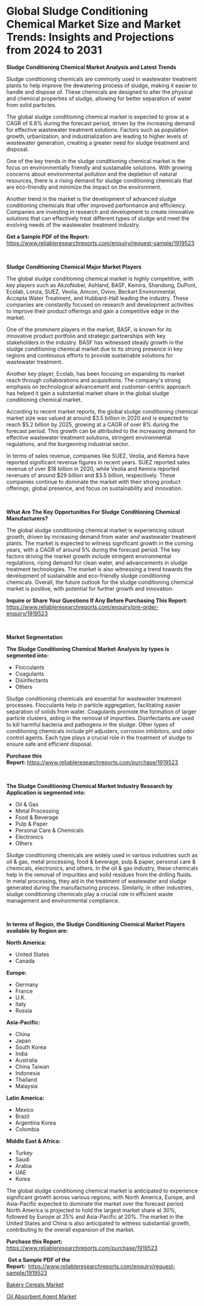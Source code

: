 <p><h1>Global Sludge Conditioning Chemical Market Size and Market Trends: Insights and Projections from 2024 to 2031</h1></p><p><strong>Sludge Conditioning Chemical Market Analysis and Latest Trends</strong></p>
<p><p>Sludge conditioning chemicals are commonly used in wastewater treatment plants to help improve the dewatering process of sludge, making it easier to handle and dispose of. These chemicals are designed to alter the physical and chemical properties of sludge, allowing for better separation of water from solid particles.</p><p>The global sludge conditioning chemical market is expected to grow at a CAGR of 6.8% during the forecast period, driven by the increasing demand for effective wastewater treatment solutions. Factors such as population growth, urbanization, and industrialization are leading to higher levels of wastewater generation, creating a greater need for sludge treatment and disposal.</p><p>One of the key trends in the sludge conditioning chemical market is the focus on environmentally friendly and sustainable solutions. With growing concerns about environmental pollution and the depletion of natural resources, there is a rising demand for sludge conditioning chemicals that are eco-friendly and minimize the impact on the environment.</p><p>Another trend in the market is the development of advanced sludge conditioning chemicals that offer improved performance and efficiency. Companies are investing in research and development to create innovative solutions that can effectively treat different types of sludge and meet the evolving needs of the wastewater treatment industry.</p></p>
<p><strong>Get a Sample PDF of the Report:&nbsp;</strong> <a href="https://www.reliableresearchreports.com/enquiry/request-sample/1919523">https://www.reliableresearchreports.com/enquiry/request-sample/1919523</a></p>
<p>&nbsp;</p>
<p><strong>Sludge Conditioning Chemical Major Market Players</strong></p>
<p><p>The global sludge conditioning chemical market is highly competitive, with key players such as AkzoNobel, Ashland, BASF, Kemira, Shandong, DuPont, Ecolab, Lonza, SUEZ, Veolia, Amcon, Ovivo, Beckart Environmental, Accepta Water Treatment, and Hubbard-Hall leading the industry. These companies are constantly focused on research and development activities to improve their product offerings and gain a competitive edge in the market.</p><p>One of the prominent players in the market, BASF, is known for its innovative product portfolio and strategic partnerships with key stakeholders in the industry. BASF has witnessed steady growth in the sludge conditioning chemical market due to its strong presence in key regions and continuous efforts to provide sustainable solutions for wastewater treatment.</p><p>Another key player, Ecolab, has been focusing on expanding its market reach through collaborations and acquisitions. The company's strong emphasis on technological advancement and customer-centric approach has helped it gain a substantial market share in the global sludge conditioning chemical market.</p><p>According to recent market reports, the global sludge conditioning chemical market size was valued at around $3.5 billion in 2020 and is expected to reach $5.2 billion by 2025, growing at a CAGR of over 8% during the forecast period. This growth can be attributed to the increasing demand for effective wastewater treatment solutions, stringent environmental regulations, and the burgeoning industrial sector.</p><p>In terms of sales revenue, companies like SUEZ, Veolia, and Kemira have reported significant revenue figures in recent years. SUEZ reported sales revenue of over $18 billion in 2020, while Veolia and Kemira reported revenues of around $29 billion and $3.5 billion, respectively. These companies continue to dominate the market with their strong product offerings, global presence, and focus on sustainability and innovation.</p></p>
<p>&nbsp;</p>
<p><strong>What Are The Key Opportunities For Sludge Conditioning Chemical Manufacturers?</strong></p>
<p><p>The global sludge conditioning chemical market is experiencing robust growth, driven by increasing demand from water and wastewater treatment plants. The market is expected to witness significant growth in the coming years, with a CAGR of around 5% during the forecast period. The key factors driving the market growth include stringent environmental regulations, rising demand for clean water, and advancements in sludge treatment technologies. The market is also witnessing a trend towards the development of sustainable and eco-friendly sludge conditioning chemicals. Overall, the future outlook for the sludge conditioning chemical market is positive, with potential for further growth and innovation.</p></p>
<p><strong>Inquire or Share Your Questions If Any Before Purchasing This Report:</strong> <a href="https://www.reliableresearchreports.com/enquiry/pre-order-enquiry/1919523">https://www.reliableresearchreports.com/enquiry/pre-order-enquiry/1919523</a></p>
<p>&nbsp;</p>
<p><strong>Market Segmentation</strong></p>
<p><strong>The Sludge Conditioning Chemical Market Analysis by types is segmented into:</strong></p>
<p><ul><li>Flocculants</li><li>Coagulants</li><li>Disinfectants</li><li>Others</li></ul></p>
<p><p>Sludge conditioning chemicals are essential for wastewater treatment processes. Flocculants help in particle aggregation, facilitating easier separation of solids from water. Coagulants promote the formation of larger particle clusters, aiding in the removal of impurities. Disinfectants are used to kill harmful bacteria and pathogens in the sludge. Other types of conditioning chemicals include pH adjusters, corrosion inhibitors, and odor control agents. Each type plays a crucial role in the treatment of sludge to ensure safe and efficient disposal.</p></p>
<p><strong>Purchase this Report:&nbsp;</strong><a href="https://www.reliableresearchreports.com/purchase/1919523">https://www.reliableresearchreports.com/purchase/1919523</a></p>
<p>&nbsp;</p>
<p><strong>The Sludge Conditioning Chemical Market Industry Research by Application is segmented into:</strong></p>
<p><ul><li>Oil & Gas</li><li>Metal Processing</li><li>Food & Beverage</li><li>Pulp & Paper</li><li>Personal Care & Chemicals</li><li>Electronics</li><li>Others</li></ul></p>
<p><p>Sludge conditioning chemicals are widely used in various industries such as oil & gas, metal processing, food & beverage, pulp & paper, personal care & chemicals, electronics, and others. In the oil & gas industry, these chemicals help in the removal of impurities and solid residues from the drilling fluids. In metal processing, they aid in the treatment of wastewater and sludge generated during the manufacturing process. Similarly, in other industries, sludge conditioning chemicals play a crucial role in efficient waste management and environmental compliance.</p></p>
<p>&nbsp;</p>
<p><strong>In terms of Region, the Sludge Conditioning Chemical Market Players available by Region are:</strong></p>
<p>
    <p> <strong> North America: </strong>
        <ul>
            <li>United States</li>
            <li>Canada</li>
        </ul>
        </p> 
    <p> <strong> Europe: </strong>
        <ul>
            <li>Germany</li>
            <li>France</li>
            <li>U.K.</li>
            <li>Italy</li>
            <li>Russia</li>
        </ul>
        </p> 
    <p> <strong> Asia-Pacific: </strong>
        <ul>
            <li>China</li>
            <li>Japan</li>
            <li>South Korea</li>
            <li>India</li>
            <li>Australia</li>
            <li>China Taiwan</li>
            <li>Indonesia</li>
            <li>Thailand</li>
            <li>Malaysia</li>
        </ul>
        </p> 
    <p> <strong> Latin America: </strong>
        <ul>
            <li>Mexico</li>
            <li>Brazil</li>
            <li>Argentina Korea</li>
            <li>Colombia</li>
        </ul>
        </p> 
    <p> <strong> Middle East & Africa: </strong>
        <ul>
            <li>Turkey</li>
            <li>Saudi</li>
            <li>Arabia</li>
            <li>UAE</li>
            <li>Korea</li>
        </ul>
    </p>
    </p>
<p><p>The global sludge conditioning chemical market is anticipated to experience significant growth across various regions, with North America, Europe, and Asia-Pacific expected to dominate the market over the forecast period. North America is projected to hold the largest market share at 30%, followed by Europe at 25% and Asia-Pacific at 20%. The market in the United States and China is also anticipated to witness substantial growth, contributing to the overall expansion of the market.</p></p>
<p><strong>Purchase this Report: </strong><a href="https://www.reliableresearchreports.com/purchase/1919523">https://www.reliableresearchreports.com/purchase/1919523</a></p>
<p>&nbsp;<strong>Get a Sample PDF of the Report:&nbsp;&nbsp;</strong><a href="https://www.reliableresearchreports.com/enquiry/request-sample/1919523">https://www.reliableresearchreports.com/enquiry/request-sample/1919523</a></p>
<p><strong></strong></p>
<p><p><a href="https://view.publitas.com/reportprime-1/bakery-cereals-market-research-report-reveals-the-latest-trends-and-opportunities-of-this-market-for-period-from-2024-2031/">Bakery Cereals Market</a></p><p><a href="https://artistic-helicopter-ca9.notion.site/Oil-Absorbent-Agent-Market-with-the-goal-of-estimating-the-market-size-and-future-growth-potential-o-405d3232059f45e994c62c8a919c24fa">Oil Absorbent Agent Market</a></p></p>